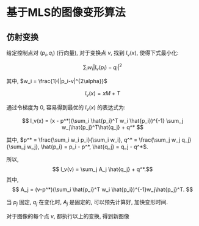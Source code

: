 # 基于MLS的图像变形算法

## 仿射变换

给定控制点对 $(p_i, q_i)$ (行向量), 对于变换点 $v$, 找到 $l_v(x)$, 使得下式最小化:

$$
\sum_{i} w_i |l_v(p_i) - q_i|^2
$$

其中, $w_i = \frac{1}{|p_i-v|^{2\alpha}}$

$$
l_v(x) = xM + T
$$

通过令梯度为 0, 容易得到最优的 $l_v(x)$ 的表达式为:

$$
l_v(x) = (x - p^*)(\sum_i \hat{p_i}^T w_i \hat{p_i})^{-1} \sum_j w_j\hat{p_j}^T\hat{q_j} + q^*
$$

其中, $p^* = \frac{\sum_i w_i p_i}{\sum_i w_i}, q^* = \frac{\sum_j w_j q_j}{\sum_j w_j}, \hat{p_i} = p_i - p^*, \hat{q_j} = q_j - q^*$.

所以, 
$$
l_v(v) = \sum_j A_j \hat{q_j} + q^*.$$
其中, 
$$
A_j = (v-p^*)(\sum_i \hat{p_i}^T w_i \hat{p_i})^{-1}w_j\hat{p_j}^T.
$$

当 $p_j$ 固定, $q_j$ 在变化时, $A_j$ 是固定的, 可以预先计算好, 加快变形时间.

对于图像的每个点 $v$, 都执行以上的变换, 得到新图像
